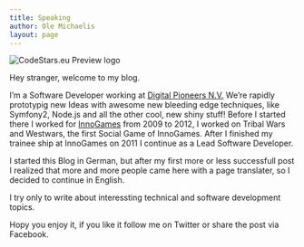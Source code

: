```yaml
---
title: Speaking
author: Ole Michaelis
layout: page
---
```


![CodeStars.eu Preview logo][1]

Hey stranger, welcome to my blog.

 [1]: http://blog.codestars.eu/wp-content/uploads/2009/08/cs_logo-300x83.png "CodeStars_preview"

I’m a Software Developer working at [Digital Pioneers N.V.][2] We’re rapidly prototypig new Ideas with awesome new bleeding edge techniques, like Symfony2, Node.js and all the other cool, new shiny stuff! Before I started there I worked for [InnoGames][3] from 2009 to 2012, I worked on Tribal Wars and Westwars, the first Social Game of InnoGames. After I finished my trainee ship at InnoGames on 2011 I continue as a Lead Software Developer.

 [2]: http://www.digitalpioneers.de
 [3]: http://www.innogames.de

I started this Blog in German, but after my first more or less successfull post I realized that more and more people came here with a page translater, so I decided to continue in English.

I try only to write about interessting technical and software development topics.

Hopy you enjoy it, if you like it follow me on Twitter or share the post via Facebook.

